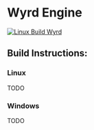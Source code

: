 # Wyrd Engine

[![Linux Build Wyrd](https://github.com/LordSquall/WyrdEngine/actions/workflows/wyrd-linux-library.yml/badge.svg)](https://github.com/LordSquall/WyrdEngine/actions/workflows/wyrd-linux-library.yml)

## Build Instructions:

### Linux
TODO
### Windows
TODO
